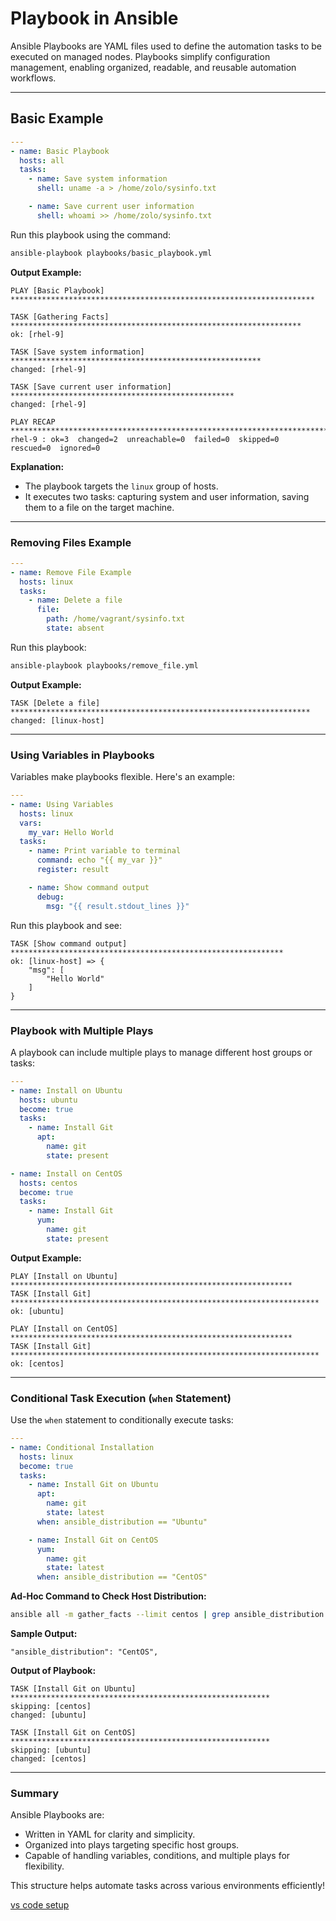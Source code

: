 # Playbook in Ansible

Ansible Playbooks are YAML files used to define the automation tasks to be executed on managed nodes. Playbooks simplify configuration management, enabling organized, readable, and reusable automation workflows.

---

## Basic Example

```yaml
---
- name: Basic Playbook
  hosts: all
  tasks:
    - name: Save system information
      shell: uname -a > /home/zolo/sysinfo.txt

    - name: Save current user information
      shell: whoami >> /home/zolo/sysinfo.txt
```

Run this playbook using the command:

```bash
ansible-playbook playbooks/basic_playbook.yml
```

**Output Example:**

```plaintext
PLAY [Basic Playbook] ********************************************************************

TASK [Gathering Facts] *****************************************************************
ok: [rhel-9]

TASK [Save system information] ********************************************************
changed: [rhel-9]

TASK [Save current user information] **************************************************
changed: [rhel-9]

PLAY RECAP *****************************************************************************
rhel-9 : ok=3  changed=2  unreachable=0  failed=0  skipped=0  rescued=0  ignored=0
```

**Explanation:**

- The playbook targets the `linux` group of hosts.
- It executes two tasks: capturing system and user information, saving them to a file on the target machine.

---

### Removing Files Example

```yaml
---
- name: Remove File Example
  hosts: linux
  tasks:
    - name: Delete a file
      file:
        path: /home/vagrant/sysinfo.txt
        state: absent
```

Run this playbook:

```bash
ansible-playbook playbooks/remove_file.yml
```

**Output Example:**

```plaintext
TASK [Delete a file] *******************************************************************
changed: [linux-host]
```

---

### Using Variables in Playbooks

Variables make playbooks flexible. Here's an example:

```yaml
---
- name: Using Variables
  hosts: linux
  vars:
    my_var: Hello World
  tasks:
    - name: Print variable to terminal
      command: echo "{{ my_var }}"
      register: result

    - name: Show command output
      debug:
        msg: "{{ result.stdout_lines }}"
```

Run this playbook and see:

```plaintext
TASK [Show command output] *************************************************************
ok: [linux-host] => {
    "msg": [
        "Hello World"
    ]
}
```

---

### Playbook with Multiple Plays

A playbook can include multiple plays to manage different host groups or tasks:

```yaml
---
- name: Install on Ubuntu
  hosts: ubuntu
  become: true
  tasks:
    - name: Install Git
      apt:
        name: git
        state: present

- name: Install on CentOS
  hosts: centos
  become: true
  tasks:
    - name: Install Git
      yum:
        name: git
        state: present
```

**Output Example:**

```plaintext
PLAY [Install on Ubuntu] ***************************************************************
TASK [Install Git] *********************************************************************
ok: [ubuntu]

PLAY [Install on CentOS] ***************************************************************
TASK [Install Git] *********************************************************************
ok: [centos]
```

---

### Conditional Task Execution (`when` Statement)

Use the `when` statement to conditionally execute tasks:

```yaml
---
- name: Conditional Installation
  hosts: linux
  become: true
  tasks:
    - name: Install Git on Ubuntu
      apt:
        name: git
        state: latest
      when: ansible_distribution == "Ubuntu"

    - name: Install Git on CentOS
      yum:
        name: git
        state: latest
      when: ansible_distribution == "CentOS"
```

**Ad-Hoc Command to Check Host Distribution:**

```bash
ansible all -m gather_facts --limit centos | grep ansible_distribution
```

**Sample Output:**

```plaintext
"ansible_distribution": "CentOS",
```

**Output of Playbook:**

```plaintext
TASK [Install Git on Ubuntu] **********************************************************
skipping: [centos]
changed: [ubuntu]

TASK [Install Git on CentOS] **********************************************************
skipping: [ubuntu]
changed: [centos]
```

---

### Summary

Ansible Playbooks are:

- Written in YAML for clarity and simplicity.
- Organized into plays targeting specific host groups.
- Capable of handling variables, conditions, and multiple plays for flexibility.

This structure helps automate tasks across various environments efficiently!

[vs code setup](https://www.google.com/url?sa=t&source=web&rct=j&opi=89978449&url=https://developers.redhat.com/learning/learn:ansible:get-started-ansible-visual-studio-code-extension/resource/resources:install-and-configure-ansible-extension-visual-studio-code&ved=2ahUKEwiinf3OkMOKAxWURPEDHQD1HcYQFnoECB4QAQ&usg=AOvVaw3-1oriaFH1wXH4yqSArPa6)
